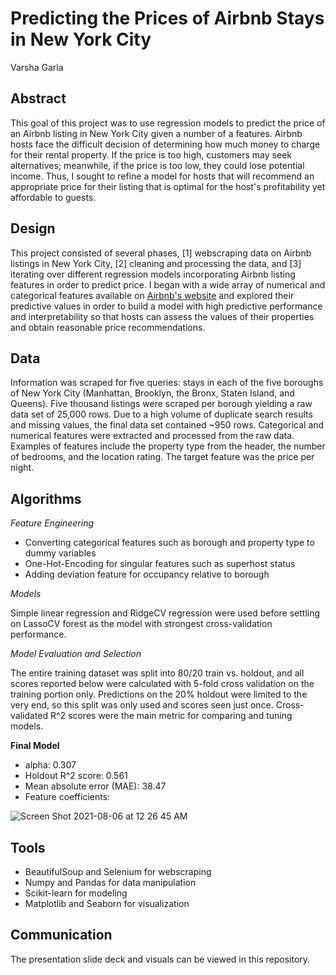 # Predicting the Prices of Airbnb Stays in New York City
Varsha Garla


## Abstract
This goal of this project was to use regression models to predict the price of an Airbnb listing in New York City given a number of a features. Airbnb hosts face the difficult decision of determining how much money to charge for their rental property. If the price is too high, customers may seek alternatives; meanwhile, if the price is too low, they could lose potential income. Thus, I sought to refine a model for hosts that will recommend an appropriate price for their listing that is optimal for the host's profitability yet affordable to guests.

## Design
This project consisted of several phases, [1] webscraping data on Airbnb listings in New York City, [2] cleaning and processing the data, and [3] iterating over different regression models incorporating Airbnb listing features in order to predict price. I began with a wide array of numerical and categorical features available on [Airbnb's website](https://www.airbnb.com/) and explored their predictive values in order to build a model with high predictive performance and interpretability so that hosts can assess the values of their properties and obtain reasonable price recommendations.

## Data
Information was scraped for five queries: stays in each of the five boroughs of New York City (Manhattan, Brooklyn, the Bronx, Staten Island, and Queens). Five thousand listings were scraped per borough yielding a raw data set of 25,000 rows. Due to a high volume of duplicate search results and missing values, the final data set contained ~950 rows. Categorical and numerical features were extracted and processed from the raw data. Examples of features include the property type from the header, the number of bedrooms, and the location rating. The target feature was the price per night.

## Algorithms
_Feature Engineering_
- Converting categorical features such as borough and property type to dummy variables
- One-Hot-Encoding for singular features such as superhost status
- Adding deviation feature for occupancy relative to borough

_Models_

Simple linear regression and RidgeCV regression were used before settling on LassoCV forest as the model with strongest cross-validation performance. 

_Model Evaluation and Selection_

The entire training dataset was split into 80/20 train vs. holdout, and all scores reported below were calculated with 5-fold cross validation on the training portion only. Predictions on the 20% holdout were limited to the very end, so this split was only used and scores seen just once. Cross-validated R^2 scores were the main metric for comparing and tuning models.

**Final Model**
- alpha: 0.307
- Holdout R^2 score: 0.561
- Mean absolute error (MAE): 38.47
- Feature coefficients:

![Screen Shot 2021-08-06 at 12 26 45 AM](https://user-images.githubusercontent.com/87044440/128456152-d5370e22-7dea-457f-b976-da5a9ae440de.png)


## Tools
- BeautifulSoup and Selenium for webscraping
- Numpy and Pandas for data manipulation
- Scikit-learn for modeling
- Matplotlib and Seaborn for visualization

## Communication
The presentation slide deck and visuals can be viewed in this repository.
